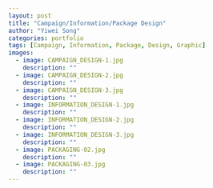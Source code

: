 ```yaml
---
layout: post
title: "Campaign/Information/Package Design"
author: "Yiwei Song"
categories: portfolio
tags: [Campaign, Information, Package, Design, Graphic]
images:
  - image: CAMPAIGN_DESIGN-1.jpg
    description: ""
  - image: CAMPAIGN_DESIGN-2.jpg
    description: ""
  - image: CAMPAIGN_DESIGN-3.jpg
    description: ""
  - image: INFORMATION_DESIGN-1.jpg
    description: ""
  - image: INFORMATION_DESIGN-2.jpg
    description: ""
  - image: INFORMATION_DESIGN-3.jpg
    description: ""
  - image: PACKAGING-02.jpg
    description: ""
  - image: PACKAGING-03.jpg
    description: ""
---
```

